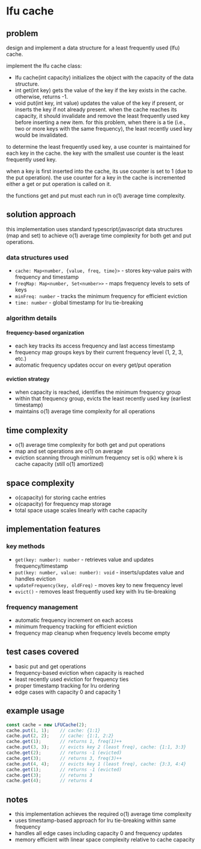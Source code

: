 # lfu cache

## problem
design and implement a data structure for a least frequently used (lfu) cache.

implement the lfu cache class:
- lfu cache(int capacity) initializes the object with the capacity of the data structure.
- int get(int key) gets the value of the key if the key exists in the cache. otherwise, returns -1.
- void put(int key, int value) updates the value of the key if present, or inserts the key if not already present. when the cache reaches its capacity, it should invalidate and remove the least frequently used key before inserting a new item. for this problem, when there is a tie (i.e., two or more keys with the same frequency), the least recently used key would be invalidated.

to determine the least frequently used key, a use counter is maintained for each key in the cache. the key with the smallest use counter is the least frequently used key.

when a key is first inserted into the cache, its use counter is set to 1 (due to the put operation). the use counter for a key in the cache is incremented either a get or put operation is called on it.

the functions get and put must each run in o(1) average time complexity.

## solution approach
this implementation uses standard typescript/javascript data structures (map and set) to achieve o(1) average time complexity for both get and put operations.

### data structures used
- `cache: Map<number, {value, freq, time}>` - stores key-value pairs with frequency and timestamp
- `freqMap: Map<number, Set<number>>` - maps frequency levels to sets of keys
- `minFreq: number` - tracks the minimum frequency for efficient eviction
- `time: number` - global timestamp for lru tie-breaking

### algorithm details

#### frequency-based organization
- each key tracks its access frequency and last access timestamp
- frequency map groups keys by their current frequency level (1, 2, 3, etc.)
- automatic frequency updates occur on every get/put operation

#### eviction strategy
- when capacity is reached, identifies the minimum frequency group
- within that frequency group, evicts the least recently used key (earliest timestamp)
- maintains o(1) average time complexity for all operations

## time complexity
- o(1) average time complexity for both get and put operations
- map and set operations are o(1) on average
- eviction scanning through minimum frequency set is o(k) where k is cache capacity (still o(1) amortized)

## space complexity
- o(capacity) for storing cache entries
- o(capacity) for frequency map storage
- total space usage scales linearly with cache capacity

## implementation features

### key methods
- `get(key: number): number` - retrieves value and updates frequency/timestamp
- `put(key: number, value: number): void` - inserts/updates value and handles eviction
- `updateFrequency(key, oldFreq)` - moves key to new frequency level
- `evict()` - removes least frequently used key with lru tie-breaking

### frequency management
- automatic frequency increment on each access
- minimum frequency tracking for efficient eviction
- frequency map cleanup when frequency levels become empty

## test cases covered
- basic put and get operations
- frequency-based eviction when capacity is reached
- least recently used eviction for frequency ties
- proper timestamp tracking for lru ordering
- edge cases with capacity 0 and capacity 1

## example usage
```typescript
const cache = new LFUCache(2);
cache.put(1, 1);    // cache: {1:1}
cache.put(2, 2);    // cache: {1:1, 2:2}
cache.get(1);       // returns 1, freq(1)++
cache.put(3, 3);    // evicts key 2 (least freq), cache: {1:1, 3:3}
cache.get(2);       // returns -1 (evicted)
cache.get(3);       // returns 3, freq(3)++
cache.put(4, 4);    // evicts key 1 (least freq), cache: {3:3, 4:4}
cache.get(1);       // returns -1 (evicted)
cache.get(3);       // returns 3
cache.get(4);       // returns 4
```

## notes
- this implementation achieves the required o(1) average time complexity
- uses timestamp-based approach for lru tie-breaking within same frequency
- handles all edge cases including capacity 0 and frequency updates
- memory efficient with linear space complexity relative to cache capacity
